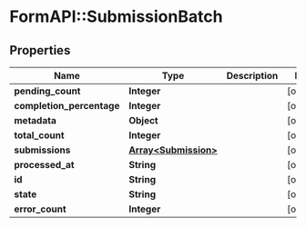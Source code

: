 # FormAPI::SubmissionBatch

## Properties
Name | Type | Description | Notes
------------ | ------------- | ------------- | -------------
**pending_count** | **Integer** |  | [optional] 
**completion_percentage** | **Integer** |  | [optional] 
**metadata** | **Object** |  | [optional] 
**total_count** | **Integer** |  | [optional] 
**submissions** | [**Array&lt;Submission&gt;**](Submission.md) |  | [optional] 
**processed_at** | **String** |  | [optional] 
**id** | **String** |  | [optional] 
**state** | **String** |  | [optional] 
**error_count** | **Integer** |  | [optional] 


